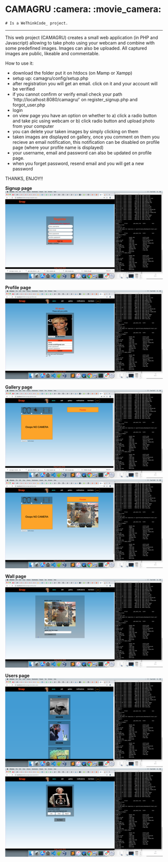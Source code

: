 <h1>CAMAGRU :camera: :movie_camera:</h1>

```diff
# Is a WeThinkCode_ project.
```

<hr />

This web project (CAMAGRU) creates a small web application (in PHP and Javascript) allowing to take photo using your webcam and
combine with some predefined images. Images can also be uploaded.
All captured images are public, likeable and commentable.



How to use it:
- download the folder put it on htdocs (on Mamp or Xampp)
- setup up: camagru/config/setup.php
- after registration you will get an email. click on it and your account will be verified
- if you cannot confirm or verify email check your path 'http://localhost:8080/camagru/' on register_signup.php and forgot_user.php
- login
- on view page you have an option on whether to a) click a radio button and take pic using webcam or
  b) click radio button and upload photo from your computer
- you can delete your taken images by simply clicking on them
- taken images are displayed on gallery, once you comment on them you recieve an email notification,
  this notification can be disabled on profile page (where your profile name is displayed)
- your username, email and password can also be updated on profile page.
- when you forget password, resend email and you will get a new password

THANKS, ENJOY!!

**Signup page**
![signup image](/snapshots/signup.png)


**Profile page**
![profile image](/snapshots/profile.png)


**Gallery page**
![gallery1 image](/snapshots/gallery1.png)
![gallery2 image](/snapshots/gallery2.png)

**Wall page**
![wall image](/snapshots/wall.png)


**Users page**
![users image](/snapshots/users.png)
![userprofile image](/snapshots/userprofile.png)
